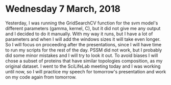 # Wednesday 7 March, 2018

Yesterday, I was running the GridSearchCV function for the svm model's different parameters (gamma, kernel, C), but it did not give
me any output and I decided to do it manually. With my way it runs, but I have a lot of parameters and when I will add the windows sizes it 
will take even longer. So I will focus on proceeding after the presentations, since I will have time to run my scripts for the rest of the day. 
PSSM did not work, but I probably did some minor mistakes and I will try to look it out. To avoid biases I will chose a subset
of proteins that have similar topologies composition, as my original dataset. I went to the SciLifeLab meeting today and I was working until now, 
so I will practice my speech for tomorrow's presentation and work on my code again from tomorrow. 
